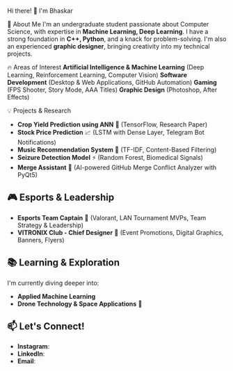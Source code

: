 Hi there! 👋 I'm Bhaskar

🚀 About Me
I'm an undergraduate student passionate about Computer Science, with expertise in **Machine Learning, Deep Learning**. I have a strong foundation in **C++, Python**, and a knack for problem-solving. I'm also an experienced **graphic designer**, bringing creativity into my technical projects.

🔥 Areas of Interest
**Artificial Intelligence & Machine Learning** (Deep Learning, Reinforcement Learning, Computer Vision)
**Software Development** (Desktop & Web Applications, GitHub Automation)
**Gaming** (FPS Shooter, Story Mode, AAA Titles)
**Graphic Design** (Photoshop, After Effects)

💡 Projects & Research
- **Crop Yield Prediction using ANN** 🌾 (TensorFlow, Research Paper)
- **Stock Price Prediction** 📈 (LSTM with Dense Layer, Telegram Bot Notifications)
- **Music Recommendation System** 🎵 (TF-IDF, Content-Based Filtering)
- **Seizure Detection Model** ⚡ (Random Forest, Biomedical Signals)
- **Merge Assistant** 🤖 (AI-powered GitHub Merge Conflict Analyzer with PyQt5)


## 🎮 Esports & Leadership
- **Esports Team Captain** 🎯 (Valorant, LAN Tournament MVPs, Team Strategy & Leadership)
- **VITRONIX Club - Chief Designer** 🎨 (Event Promotions, Digital Graphics, Banners, Flyers)

## 📚 Learning & Exploration
I'm currently diving deeper into:
- **Applied Machine Learning**
- **Drone Technology & Space Applications** 🚀

## 📫 Let's Connect!
- **Instagram**: [](https://www.instagram.com/bhaskar_db/)
- **LinkedIn**: [](https://www.linkedin.com/in/bhaskar-chari/)
- **Email**: [](workwiththeeye@gmail.com)

